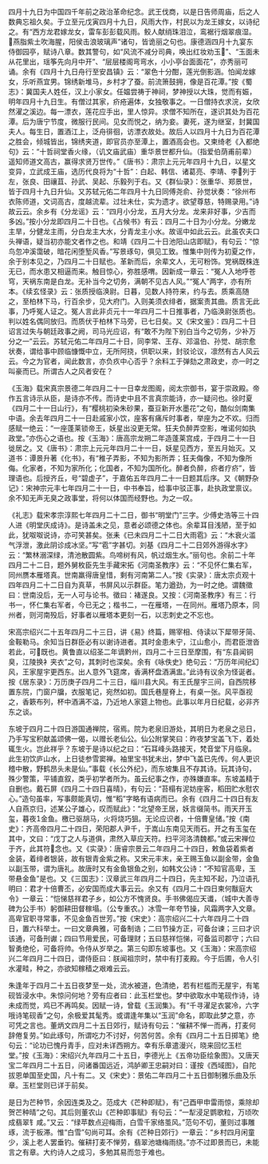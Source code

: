 <!-- { "loadSidebar": true } -->
四月十九日为中国四千年前之政治革命纪念。武王伐商，以是日告师周庙，后之人数典忘祖久矣。于立至元戊寅四月十九日，风雨大作，村民以为龙王嫁女，以诗纪之。有“西方龙君嫁龙女，雷车彭彭载风雨。鲛人献绡珠泪泣，鸾裾行烟翠痕湿。燕脂紫土吹海腥，阳侯击浪玻璃声”诸句，皆诡丽之句也。康德涵四月十九宴东侍御园亭，赋诗八章。数其警句，如“风流不减分司典，唤出红妆劝玉”、“玉面未从花里出，瑶筝先向月中开”、“层层楼阁弯弯水，小小亭台面面花”，亦秀丽可诵。余有《四月十九日舟行至安昌镇》云：“翠色十分酣，莲光倒影涵。怕闻龙嫁女，乐听燕宜男。锦绣新堆马，乡村才了蚕。前流箫鼓拥，像是百花潭。”按《蜀志》：冀国夫人姓任，汉上小家女。任媪尝祷于神祠，梦神授以大珠，觉而有娠，明年四月十九日生。有僧过其家，疥疮遍体，女独敬事之。一日僧持衣求浣，女欣然濯之溪边。每一漂衣，莲花应手出，里人惊异。求僧不知所在，遂识其处为百花潭。后为唐宁节度，微服行民间。见女而悦之，纳为妾。妻死，遂为继室，封冀国夫人。每生日，置酒江上，泛舟徘徊，访漂衣故处。故后人以四月十九日为百花潭之胜会，倾城皆出，锦绣夹道，即官员亦至潭上，置酒高会也。又柬绮老《入都绝句》云：“十哲祠堂香火缘，（讥文庙武庙）重华景世都升仙。（指爱伯荫甫前辈）遥知师道文高古，赢得求贤万世传。”《唐书》：肃宗上元元年四月十九日，以星文变异，立武成王庙，选历代良将为“十哲”：白起、韩信、诸葛亮、李靖、李列于左，张良、田禳苴、孙武、吴起、乐毅列于右。又《群仙录》：张重华、郑景世，皆于四月十九日升仙。又苏轼元佑二年四月十九日同傅尧俞、孙觉状奏：“徐州布衣陈师道，文词高古，度越流辈。过壮未仕，实为遗才。欲望尊慈，特赐录用。”诗故云云。余乡有《分龙谣》云：“四月小分龙，五月大分龙。龙来非好事，少吉而多凶。”按小分龙即四月二十日也。《占候书》有云：四月二十日为小分龙。分嫩龙主旱，分健龙主雨，分白龙主大水，分青龙主小水。故谣中如此云云。此虽农夫口头禅语，疑当初亦能文者作之也。和靖《四月二十日池阳山店即赋》，有句云：“惊鸟忽冲溪霭破，暗花闲堕堑风香。”写景琢句，俱见工致。惟集中则传为初夏之作，余于别本见之，乃四月二十日赋也。革新而后，余辈文人，无可粉饰。党祸既株连无已，而水患又相逼而来。触目惊心，弥胜感喟。因新成一章云：“冤人入地呼苍穹，天祸东南是白龙。无补当今之切务，满朝不见古人风。”“冤人”两字，亦有所本。《续玄怪录》云：张质授临涣尉。日暮，见数人持符来，约与去。质乘高随之，至柏林下马，行百余步，见大府门。入则美须衣绯者，据案责其曲。质言无此事，乃呼冤人证之。冤人言此非贞元十一年四月二十日推事者，乃临涣尉张质也。判以姓名偶同放归。而质伏于柏林下马旁，已七日矣。又《宋文鉴》：四月二十日诏言过失与朝廷政事之阙，司马光应诏，有“敢不为陛下别白当今之切务，少补万分之一”云云。苏轼元佑二年四月二十日，同李常、王存、邓温伯、孙觉、胡宗愈状奏，谓给事中顾临慷慨中立，无所阿挠，供职以来，封驳论议，凛然有古人风云云。今之为官者，闻此数言，亦负疚中心否乎？余料工于弹劾之肃政史，亦一时之叫豪而已。所谓古人之风者安在？

《玉海》载宋真宗景德二年四月二十一日幸龙图阁，阅太宗御书，宴于崇政殿。帝作五言诗示从臣，是诗亦不传。而诗史中且不言真宗能诗，亦一疑问也。徐时夏《四月二十一日山行》，有“樱桃初染朱砂果，蚕豆新开水墨花”之句，酷似剑南集中语。余去年四月二十一日赴戚家小饮，座客有痛斥时事者，举座为之不欢。归而感赋一绝云：“一座蓬莱锁帝王，妖星出没更无常。狂夫负醉弄空影，唯诺何如执政堂。”亦伤心之语也。按《玉海》：唐高宗龙朔二年造蓬莱宫成，于四月二十一日徙居之。又《唐书》：肃宗上元元年四月二十一日，妖星见西方，至五月始灭。又道书：谭景升著《化书》，有“稚子弄影，不知为影所弄；狂夫侮像，不知为像所侮。化家者，不知为家所化；化国者，不知为国所化。醉者负醉，疥者疗疥”，皆理语也。后授齐丘，号“碧虚子”，于嘉佑五年四月二十一日题其后序。又《朝野杂记》：宋神宗元丰七年四月二十一日，中书奉旨，给事中驳正事，赴执政堂禀议。余不知无声无臭之政事堂，将何以体国而经野也。为之一叹。

《礼志》载宋孝宗淳熙七年四月二十二日，御书“明堂门”三字。少傅史浩等三十四人进《明堂庆成诗》。是诗盖未之见，意者必颂德之体也。余辈耳目浅陋，至于如此，犹呶呶说诗，亦可笑甚矣。张耒《已未四月二十二日大雨雹》云：“木衰火滥气浮泄，激此阴诊成冰坚。”写“雹”字甚切。刘基《四月二十二日郊外游得水字》云：“繁林溺深绿，清池散圆紫。鸟啼树有风，帆过烟生水。”丽句也。余前二十年四月二十二日，题外舅枚臣先生手藏宋拓《河南圣教序》云：“不见怀仁集右军，同州赝本雁塔真。世南羸得唐皇惜，剩有河南第二人。”按《实录》：唐太宗贞观十四年四月二十二日自为真草，书屏风以示群臣。笔力遒劲，为一时之绝。谓魏徵曰：世南没后，无一人可与论书。徵曰：褚遂良。又按：《河南圣教序》有三：行书一，怀仁集右军者，今已无之；楷书二，一在雁塔，一在同州。雁塔乃原本，同州者，则河南殁后，好事者以雁塔本更刻一石，以志刺史之不忘也。

宋高宗绍兴二十五年四月二十三日，讲《易》终篇，赐宰相、侍读以下犀带牙简、金鞍勒马。余知当日群臣必有以谢诗进者。其时金患未宁，江山愈小，而君臣泄沓若此，可既也。黄鲁直以绍圣二年谪黔州，四月二十三日至摩围，有“东县闻铜臭，江陵换衤夹衣”之句，其刺时也深矣。余有《咏佚史》绝句云：“万历年间纪幻风，王家屋宇更西东。出人意外飞筵席，香满杯盘酒满盅。”此诗有议余为怪诞者。按《居东录》：万历庚子四月二十三日，缁川县大风。有王氏屋宇三间，自西院移置东院，门窗户牖，衣服笔记，宛然如初。国氏巷屋脊上，有桌一张。风平亟视之，香簌布列，杯中酒满不溢，乃近地人家筵上物也。此事以年月日纪载，必非齐东之谈。

东坡于四月二十四日游国通禅院，宿焉。院为老泉旧游处，其明日为老泉之忌日，乃手写宝积献盖颂佛一偈，以赠长老仙公。仙公附掌笑曰：昨夜梦宝盖飞下，着处辄生火。岂此祥乎？东坡于是诗以纪之曰：“石耳峰头路接天，梵音堂下月临泉。此生初饮庐山水，上日徒参雪窦禅。袖里宝书犹未出，梦中飞盖已先传。何人更识稽中散，野鹤昂头未是仙。”事载《长公外纪》，而东坡集且不存其诗。玩其诗句，殊少警策，平铺直叙，类乎初学者所为。虽云纪事之作，亦殊嫌直率。东坡盖精于自删也。戴石屏《四月二十四日喜晴》，有句云：“苔榻有泥妨座客，稻田贮水慰农心。”造句虽率，写事颇能真切，惟“稻”字略有语病而已。余有《四月二十四日有友人自燕京归，述某公子雄心，叹而赋此》：“北望帝王居，妖言缀简书。雨天开玉玺，暮夜金鱼。檄已驱胡马，火将烧巧狙。无论应识者，十倍曹皇储。”按《南史》：齐高帝四月二十四日，荣阳郡人尹千，于嵩山东南见天雨石。开之有玉玺在其中，文曰：“戊丁之人与道俱，肃然入草应天符。扫平河洛清魏都。”或云宋禅位于齐，此其符念也。又《实录》：唐睿宗景云二年四月二十四日，敕鱼袋着紫者金装，着绯者银装，故有银青金紫之称。又宋元丰末，亲王赐玉鱼以副金带，金鱼以副玉带，谓为唐礼。故唐时又有金鱼银鱼之别，如韩文公诗：“不知官高卑，玉带悬金鱼”是也。又《三国志》：汉章武三年四月二十四日，先主知不起，乃泣语孔明曰：君才十倍曹丕，必安国而成大事云云。余又有《四月二十四日柬何黻庭大令》一章云：“恺悌慈祥君子乡，如公方不愧贤良。手书佛偈应天谶，（城中大善寺碑为公手书）躬御耕田督稼塌。（公专重农。）冰雪一年夸节操，风霜两字入文章。高卑官职寻常事，不见金鱼百世芳。”按《宋史》：高宗绍兴二十六年四月二十四日，置六科举士。一曰文章典雅，可备制诰；二曰节操方正，可备台谏；三曰才识该通，可备刑谳；四曰节用爱民，可备理财；五曰慈祥恺悌，可备监司郡守；六曰智勇绝伦，可备将帅。令侍从岁举之。第三句即东坡事也。又《玉海》：宋高宗绍兴二年四月二十四日，谓侍臣曰：朕闻祖宗时，禁中有打麦殿。今于后圃，令人引水灌畦，种之，亦欲知稼穑之艰难云云。

朱逢年于四月二十五日夜梦至一处，流水被道，色清绝，若有栏槛而无屋宇，有笔砚皆浸水中。朱惊问何地？旁有应者曰：此玉栏堂也。梦中欲取水中笔砚作诗，诗未成而觉，鸡已不再鸣矣。因赋一诗，曾载《玉润集》。有“千寻濯足衣裳冷，六字哦诗笔砚香”之句，余极爱其髦秀。或谓逢年集以“玉润”命名，即取此梦之意，亦可凭之言也。董炳文四月二十五日郊行，赋诗有句云：“催耕不惮一而再，打麦何辞倦复劳。”如此琢句，所谓吃力不讨好，何苦何苦。余有《四月二十五日掷笔》绝句云：“论功已愧丹青手，应对未详西朔方。幸有乐章遣漫兴，晓来回忆玉栏堂。”按《玉海》：宋绍兴九年四月二十五日，李德光上《五帝功臣绘象图》。又唐天宝二年四月二十五日，问诸番国远近，鸿胪卿王忠嗣对曰：谨按《西域图》，自陀拔恩单国至史国，凡十有二。又《宋史》：景佑二年四月二十五日御制雅乐曲及乐章。玉栏堂则已详于前矣。






是日为芒种节，余因连类及之。范成大《芒种即赋》，有“己酉甲申雷雨惊，乘除却贺芒种晴”之句。其后则董农山《芒种即事赋》有句云：“一犁浸足鹦歌粒，万顷吹成翡翠钅咸。”又云：“绿苹数点迎梅雨，白雪千家络茧风。”范句不切，董则过事雕琢，流于板滞。惟“白雪”句尚可耳。余有《芒种日郊行》一章云：“乡村四月闲童少，溪上老人罢垂钓。催耕打麦不惮劳，翡翠池塘梅雨绕。”亦不过即景而已，未能言之有章。大约诗人之成习，多勉其易而忽于难也。

